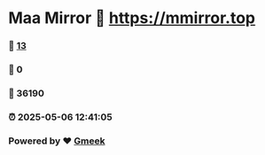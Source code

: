 # Maa Mirror :link: https://mmirror.top 
### :page_facing_up: [13](https://mmirror.top/tag.html) 
### :speech_balloon: 0 
### :hibiscus: 36190 
### :alarm_clock: 2025-05-06 12:41:05 
### Powered by :heart: [Gmeek](https://github.com/Meekdai/Gmeek)
